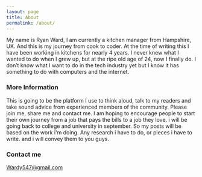 ```yaml
---
layout: page
title: About
permalink: /about/
---
```


My name is Ryan Ward, I am currently a kitchen manager from Hampshire, UK. And this is my journey from cook to coder. At the time of writing this I have been working in kitchens for nearly 4 years. I never knew what I wanted to do when I grew up, but at the ripe old age of 24, now I finally do. I don’t know what I want to do in the tech industry yet but I know it has something to do with computers and the internet. 

### More Information

This is going to be the platform I use to think aloud, talk to my readers and take sound advice from experienced members of the community. Please join me, share me and contact me. I am hoping to encourage people to start their own journey from a job that pays the bills to a job they love. i will be going back to college and university in september. So my posts will be based on the work i'm doing. Any research i have to do, or pieces i have to write. and i will convey them to you guys.





### Contact me

[Wardy547@gmail.com](mailto:wardy547@gmail.com)